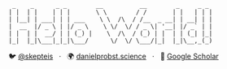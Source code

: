 ```
 _    _      _ _        __          __        _     _ _ 
| |  | |    | | |       \ \        / /       | |   | | |
| |__| | ___| | | ___    \ \  /\  / /__  _ __| | __| | |
|  __  |/ _ \ | |/ _ \    \ \/  \/ / _ \| '__| |/ _` | |
| |  | |  __/ | | (_) |    \  /\  / (_) | |  | | (_| |_|
|_|  |_|\___|_|_|\___/      \/  \/ \___/|_|  |_|\__,_(_)

```

:bird: [@skepteis](https://twitter.com/skepteis) &nbsp;&nbsp;&#183;&nbsp;&nbsp; :earth_africa: [danielprobst.science](https://danielprobst.science) &nbsp;&nbsp;&#183;&nbsp;&nbsp; :scroll: [Google Scholar](https://scholar.google.com/citations?user=TNNgroIAAAAJ&hl=en)

<!--
**daenuprobst/daenuprobst** is a ✨ _special_ ✨ repository because its `README.md` (this file) appears on your GitHub profile.

Here are some ideas to get you started:

- 🔭 I’m currently working on ...
- 🌱 I’m currently learning ...
- 👯 I’m looking to collaborate on ...
- 🤔 I’m looking for help with ...
- 💬 Ask me about ...
- 📫 How to reach me: ...
- 😄 Pronouns: ...
- ⚡ Fun fact: ...
-->
